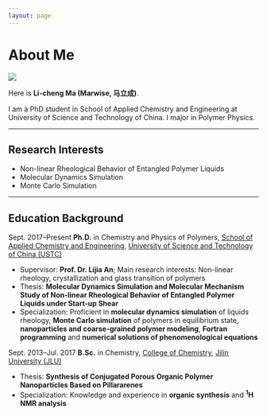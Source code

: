 ```yaml
---
layout: page
---
```


# About Me

<img src="https://marwise.github.io/lcma.jpg" class="floatpic">

Here is **Li-cheng Ma (Marwise, 马立成)**.<br>

I am a PhD student in School of Applied Chemistry and Engineering at University of Science and Technology of China. I major in Polymer Physics.


---

## Research Interests

- Non-linear Rheological Behavior of Entangled Polymer Liquids
- Molecular Dynamics Simulation
- Monte Carlo Simulation



---

## Education Background

Sept. 2017–Present  **Ph.D.** in Chemistry and Physics of Polymers, [School of Applied Chemistry and Engineering](http://yjsb.ciac.cas.cn/), [University of Science and Technology of China (USTC)](https://www.ustc.edu.cn/)
- Supervisor: **Prof. Dr. Lijia An**; Main research interests: Non-linear rheology, crystallization and glass transition of polymers
- Thesis: **Molecular Dynamics Simulation and Molecular Mechanism Study of Non-linear Rheological Behavior of Entangled Polymer Liquids under Start-up Shear**
- Specialization: Proficient in **molecular dynamics simulation** of liquids rheology, **Monte Carlo simulation** of polymers in equilibrium state, **nanoparticles and coarse-grained polymer modeling**, **Fortran programming** and **numerical solutions of phenomenological equations**

Sept. 2013–Jul. 2017  **B.Sc.** in Chemistry, [College of Chemistry](https://chem.jlu.edu.cn/), [Jilin University (JLU)](https://www.jlu.edu.cn/)
- Thesis: **Synthesis of Conjugated Porous Organic Polymer Nanoparticles Based on Pillararenes**
- Specialization: Knowledge and experience in **organic synthesis** and **<sup>1</sup>H NMR analysis**
